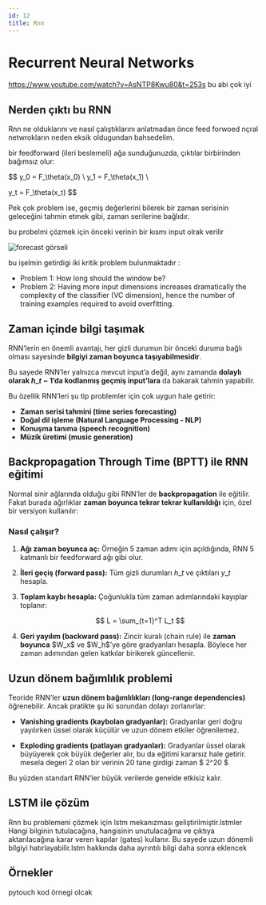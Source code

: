 ```yaml
---
id: 12
title: Rnn
---
```


# Recurrent Neural Networks

https://www.youtube.com/watch?v=AsNTP8Kwu80&t=253s bu abi çok iyi

## Nerden çıktı bu RNN

Rnn ne olduklarını ve nasıl çalıştıklarını anlatmadan önce feed forwoed nçral netwrokların neden eksik oldugundan bahsedelim.

bir feedforward (ileri beslemeli) ağa sunduğunuzda, çıktılar birbirinden bağımsız olur:

$$
y_0 = F_\theta(x_0) \\
y_1 = F_\theta(x_1) \\


y_t = F_\theta(x_t)
$$

Pek çok problem ise, geçmiş değerlerini bilerek bir zaman serisinin geleceğini tahmin etmek gibi, zaman serilerine bağlıdır.

bu probelmi çözmek için önceki verinin bir kısmı input olrak verilir

![forecast görseli](forecast-mlp.jpg)

bu işelmin getirdigi  iki kritik problem bulunmaktadır :

- Problem 1: How long should the window be?
- Problem 2: Having more input dimensions increases dramatically the complexity of the classifier (VC dimension), hence the number of training examples required to avoid overfitting.


## Zaman içinde bilgi taşımak

RNN’lerin en önemli avantajı, her gizli durumun bir önceki duruma bağlı olması sayesinde **bilgiyi zaman boyunca taşıyabilmesidir**.

Bu sayede RNN’ler yalnızca mevcut input’a değil, aynı zamanda **dolaylı olarak $h\_{t-1}$’da kodlanmış geçmiş input’lara** da bakarak tahmin yapabilir.

Bu özellik RNN’leri şu tip problemler için çok uygun hale getirir:

* **Zaman serisi tahmini (time series forecasting)**
* **Doğal dil işleme (Natural Language Processing - NLP)**
* **Konuşma tanıma (speech recognition)**
* **Müzik üretimi (music generation)**


## Backpropagation Through Time (BPTT) ile RNN eğitimi

Normal sinir ağlarında olduğu gibi RNN’ler de **backpropagation** ile eğitilir.
Fakat burada ağırlıklar **zaman boyunca tekrar tekrar kullanıldığı** için, özel bir versiyon kullanılır:

### Nasıl çalışır?

1. **Ağı zaman boyunca aç:**
   Örneğin 5 zaman adımı için açıldığında, RNN 5 katmanlı bir feedforward ağı gibi olur.

2. **İleri geçiş (forward pass):**
   Tüm gizli durumları $h\_t$ ve çıktıları $y\_t$ hesapla.

3. **Toplam kaybı hesapla:**
   Çoğunlukla tüm zaman adımlarındaki kayıplar toplanır:

   $$
   L = \sum_{t=1}^T L_t
   $$

4. **Geri yayılım (backward pass):**
   Zincir kuralı (chain rule) ile **zaman boyunca** \$W\_x\$ ve \$W\_h\$’ye göre gradyanları hesapla. Böylece her zaman adımından gelen katkılar birikerek güncellenir.


## Uzun dönem bağımlılık problemi

Teoride RNN’ler **uzun dönem bağımlılıkları (long-range dependencies)** öğrenebilir.
Ancak pratikte şu iki sorundan dolayı zorlanırlar:

* **Vanishing gradients (kaybolan gradyanlar):**
  Gradyanlar geri doğru yayılırken üssel olarak küçülür ve uzun dönem etkiler öğrenilemez.

* **Exploding gradients (patlayan gradyanlar):**
  Gradyanlar üssel olarak büyüyerek çok büyük değerler alır, bu da eğitimi kararsız hale getirir.
  mesela degeri 2 olan bir verinin 20 tane girdigi zaman $ 2^20 $

Bu yüzden standart RNN’ler büyük verilerde genelde etkisiz kalır.

## LSTM ile çözüm
  
  Rnn bu problemeni çözmek için lstm mekanızması geliştirilmiştir.lstmler Hangi bilginin tutulacağına, hangisinin unutulacağına ve çıktıya aktarılacağına karar veren kapılar (gates) kullanır. Bu sayede uzun dönemli bilgiyi hatırlayabilir.lstm hakkında daha ayrıntılı bilgi daha sonra eklencek

## Örnekler 

pytouch kod örnegi olcak
